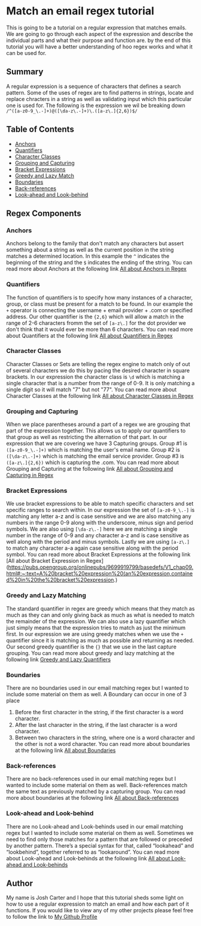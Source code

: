 # Match an email regex tutorial

This is going to be a tutorial on a regular expression that matches emails. We are going to go through each aspect of the expression and describe the individual parts and what their purpose and function are.
by the end of this tutorial you will have a better understanding of hoo regex works and what it can be used for.

## Summary

A regular expression is a sequence of characters that defines a search pattern. Some of the uses of regex are to find patterns in strings, locate and
replace chracters in a string as well as validating input which this particular one is used for. The following is the expression we wil be breaking down
`/^([a-z0-9_\.-]+)@([\da-z\.-]+)\.([a-z\.]{2,6})$/`

## Table of Contents

- [Anchors](#anchors)
- [Quantifiers](#quantifiers)
- [Character Classes](#character-classes)
- [Grouping and Capturing](#grouping-and-capturing)
- [Bracket Expressions](#bracket-expressions)
- [Greedy and Lazy Match](#greedy-and-lazy-match)
- [Boundaries](#boundaries)
- [Back-references](#back-references)
- [Look-ahead and Look-behind](#look-ahead-and-look-behind)

## Regex Components

### Anchors

Anchors belong to the family that don't match any characters but assert something about a string as well as the current position in the string matches a determined location.
In this example the `^` indicates the beginning of the string and the `$` indicates the ending of the string. You can read more about Anchors
at the following link [All about Anchors in Regex](https://www.regular-expressions.info/anchors.html)

### Quantifiers

The function of quantifiers is to specify how many instances of a character, group, or class must be present for a match to be found. In our example the `+` operator
is connecting the username + email provider + .com or specified address. Our other quantifier is the `{2,6}` which will allow a match in the range of
2-6 characters fromm the set of `[a-z\.]` for the dot provider we don't think that it would ever be more than 6 characters. You can read more about
Quantifiers at the following link [All about Quantifiers in Regex](https://docs.microsoft.com/en-us/dotnet/standard/base-types/quantifiers-in-regular-expressions)

### Character Classes

Character Classes or Sets are telling the regex engine to match only of out of several characters we do this by pacing the desired character in square brackets.
In our expression the character class is `\d` which is matching a single character that is a number from the range of 0-9. It is only matching a single digit so it will
match "7" but not "77". You can read more about Character Classes at the following link
[All about Character Classes in Regex](https://www.regular-expressions.info/charclass.html)

### Grouping and Capturing

When we place parentheses around a part of a regex we are grouping that part of the expression together. This allows us to apply our
quantifiers to that group as well as restricting the alternation of that part. In our expression that we are covering we have 3 Capturing groups.
Group #1 is `([a-z0-9_\.-]+)` which is matching the user's email name. Group #2 is `([\da-z\.-]+)` which is matching the email service
provider. Group #3 is `([a-z\.]{2,6})` which is capturing the .com. You can read more about Grouping and Capturing at the following link
[All about Grouping and Capturing in Regex](https://www.regular-expressions.info/brackets.html)

### Bracket Expressions

We use bracket expressions to be able to match specific characters and set specific ranges to search within. In our expression the set
of `[a-z0-9_\.-]` is matching any letter a-z and is case sensitive and we are also matching any numbers in the range 0-9 along with the underscore,
minus sign and period symbols. We are also using `[\da-z\.-]` here we are matching a single number in the range of 0-9 and any character
a-z and is case sensitive as well along with the period and minus symbols. Lastly we are using `[a-z\.]` to match any character a-a again
case sensitive along with the period symbol. You can read more about Bracket Expressions at the following link
[All about Bracket Expression in Regex](https://pubs.opengroup.org/onlinepubs/9699919799/basedefs/V1_chap09.html#:~:text=A%20bracket%20expression%20(an%20expression,contained%20in%20the%20bracket%20expression.)

### Greedy and Lazy Matching

The standard quantifier in regex are greedy which means that they match as much as they can and only giving back as much as what is needed to match the remainder of
the expression. We can also use a lazy quantifier which just simply means that the expression tries to match as just the minimum first.
In our expression we are using greedy matches when we use the `+` quantifier since it is matching as much as possible and returning as needed.
Our second greedy quantifier is the `{}` that we use in the last capture grouping. You can read more about greedy and lazy matching at the
following link [Greedy and Lazy Quantifiers](https://javascript.info/regexp-greedy-and-lazy)

### Boundaries

There are no boundaries used in our email matching regex but I wanted to include some material on them as well. A Boundary can occur in one of 3 place

1. Before the first character in the string, if the first character is a word character.
2. After the last character in the string, if the last character is a word character.
3. Between two characters in the string, where one is a word character and the other is not a word character.
   You can read more about boundaries at the following link
   [All about Boundaries](https://www.regular-expressions.info/wordboundaries.html)

### Back-references

There are no back-references used in our email matching regex but I wanted to include some material on them as well.
Back-references match the same text as previously matched by a capturing group. You can read more about boundaries at the following link
[All about Back-references](https://www.regular-expressions.info/backref.html)

### Look-ahead and Look-behind

There are no Look-ahead and Look-behinds used in our email matching regex but I wanted to include some material on them as well.
Sometimes we need to find only those matches for a pattern that are followed or preceded by another pattern.
There’s a special syntax for that, called “lookahead” and “lookbehind”, together referred to as “lookaround”.
You can read more about Look-ahead and Look-behinds at the following link
[All about Look-ahead and Look-behinds](https://www.regular-expressions.info/lookaround.html)

## Author

My name is Josh Carter and I hope that this tutorial sheds some light on how to use a regular expression to match an email and how each part of it functions.
If you would like to view any of my other projects please feel free to follow the link to [My Github Profile](https://github.com/JoshCarter8400)
